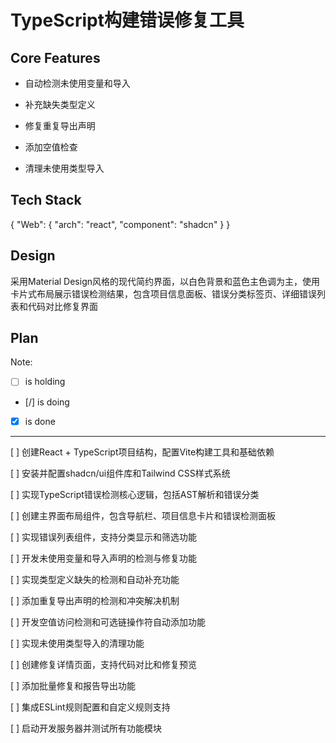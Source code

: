# TypeScript构建错误修复工具

## Core Features

- 自动检测未使用变量和导入

- 补充缺失类型定义

- 修复重复导出声明

- 添加空值检查

- 清理未使用类型导入

## Tech Stack

{
  "Web": {
    "arch": "react",
    "component": "shadcn"
  }
}

## Design

采用Material Design风格的现代简约界面，以白色背景和蓝色主色调为主，使用卡片式布局展示错误检测结果，包含项目信息面板、错误分类标签页、详细错误列表和代码对比修复界面

## Plan

Note: 

- [ ] is holding
- [/] is doing
- [X] is done

---

[ ] 创建React + TypeScript项目结构，配置Vite构建工具和基础依赖

[ ] 安装并配置shadcn/ui组件库和Tailwind CSS样式系统

[ ] 实现TypeScript错误检测核心逻辑，包括AST解析和错误分类

[ ] 创建主界面布局组件，包含导航栏、项目信息卡片和错误检测面板

[ ] 实现错误列表组件，支持分类显示和筛选功能

[ ] 开发未使用变量和导入声明的检测与修复功能

[ ] 实现类型定义缺失的检测和自动补充功能

[ ] 添加重复导出声明的检测和冲突解决机制

[ ] 开发空值访问检测和可选链操作符自动添加功能

[ ] 实现未使用类型导入的清理功能

[ ] 创建修复详情页面，支持代码对比和修复预览

[ ] 添加批量修复和报告导出功能

[ ] 集成ESLint规则配置和自定义规则支持

[ ] 启动开发服务器并测试所有功能模块

